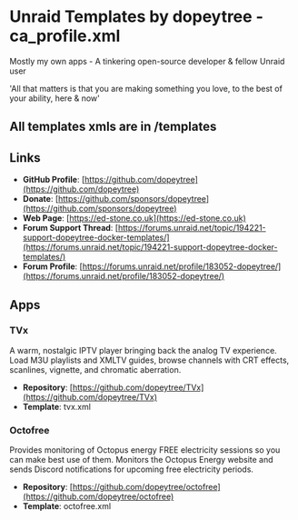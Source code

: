 # Unraid Templates by dopeytree - **ca_profile.xml**

Mostly my own apps - A tinkering open-source developer & fellow Unraid user

'All that matters is that you are making something you love, to the best of your ability, here & now'

## All templates xmls are in /templates

## Links

- **GitHub Profile**: [https://github.com/dopeytree](https://github.com/dopeytree)
- **Donate**: [https://github.com/sponsors/dopeytree](https://github.com/sponsors/dopeytree)
- **Web Page**: [https://ed-stone.co.uk](https://ed-stone.co.uk)
- **Forum Support Thread**: [https://forums.unraid.net/topic/194221-support-dopeytree-docker-templates/](https://forums.unraid.net/topic/194221-support-dopeytree-docker-templates/)
- **Forum Profile**: [https://forums.unraid.net/profile/183052-dopeytree/](https://forums.unraid.net/profile/183052-dopeytree/)

## Apps

### TVx

A warm, nostalgic IPTV player bringing back the analog TV experience. Load M3U playlists and XMLTV guides, browse channels with CRT effects, scanlines, vignette, and chromatic aberration.

- **Repository**: [https://github.com/dopeytree/TVx](https://github.com/dopeytree/TVx)
- **Template**: tvx.xml

### Octofree

Provides monitoring of Octopus energy FREE electricity sessions so you can make best use of them. Monitors the Octopus Energy website and sends Discord notifications for upcoming free electricity periods.

- **Repository**: [https://github.com/dopeytree/octofree](https://github.com/dopeytree/octofree)
- **Template**: octofree.xml
